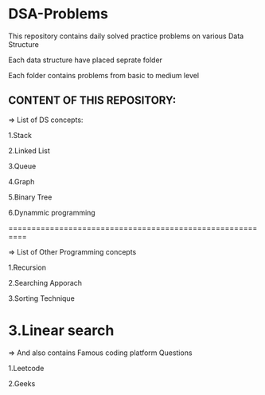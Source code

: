 # DSA-Problems

This repository  contains daily solved practice problems on various Data Structure

Each data structure have placed seprate folder

Each folder contains problems from basic to medium level



CONTENT OF THIS REPOSITORY:
---------------------------

=> List of DS concepts:

1.Stack

2.Linked List

3.Queue

4.Graph

5.Binary Tree

6.Dynammic programming


==========================================================


=> List of Other Programming concepts

1.Recursion

2.Searching Apporach

3.Sorting Technique

3.Linear search
===========================================================


=> And also  contains Famous coding platform Questions

1.Leetcode

2.Geeks


